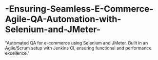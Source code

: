 # -Ensuring-Seamless-E-Commerce-Agile-QA-Automation-with-Selenium-and-JMeter-
"Automated QA for e-commerce using Selenium and JMeter. Built in an Agile/Scrum setup with Jenkins CI, ensuring functional and performance excellence."
